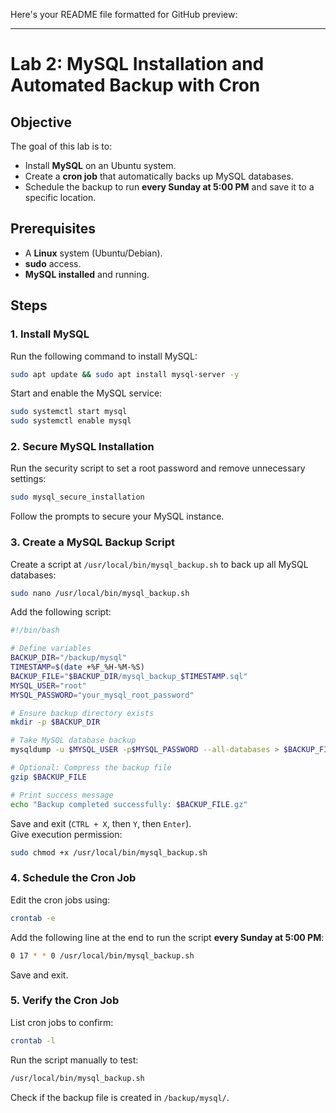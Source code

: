 Here's your README file formatted for GitHub preview:  

---

# Lab 2: MySQL Installation and Automated Backup with Cron  

## Objective  
The goal of this lab is to:  
- Install **MySQL** on an Ubuntu system.  
- Create a **cron job** that automatically backs up MySQL databases.  
- Schedule the backup to run **every Sunday at 5:00 PM** and save it to a specific location.  

## Prerequisites  
- A **Linux** system (Ubuntu/Debian).  
- **sudo** access.  
- **MySQL installed** and running.  

## Steps  

### 1. Install MySQL  
Run the following command to install MySQL:  
```bash
sudo apt update && sudo apt install mysql-server -y
```
Start and enable the MySQL service:  
```bash
sudo systemctl start mysql
sudo systemctl enable mysql
```

### 2. Secure MySQL Installation  
Run the security script to set a root password and remove unnecessary settings:  
```bash
sudo mysql_secure_installation
```
Follow the prompts to secure your MySQL instance.  

### 3. Create a MySQL Backup Script  
Create a script at `/usr/local/bin/mysql_backup.sh` to back up all MySQL databases:  
```bash
sudo nano /usr/local/bin/mysql_backup.sh
```
Add the following script:  
```bash
#!/bin/bash

# Define variables
BACKUP_DIR="/backup/mysql"
TIMESTAMP=$(date +%F_%H-%M-%S)
BACKUP_FILE="$BACKUP_DIR/mysql_backup_$TIMESTAMP.sql"
MYSQL_USER="root"
MYSQL_PASSWORD="your_mysql_root_password"

# Ensure backup directory exists
mkdir -p $BACKUP_DIR

# Take MySQL database backup
mysqldump -u $MYSQL_USER -p$MYSQL_PASSWORD --all-databases > $BACKUP_FILE

# Optional: Compress the backup file
gzip $BACKUP_FILE

# Print success message
echo "Backup completed successfully: $BACKUP_FILE.gz"
```
Save and exit (`CTRL + X`, then `Y`, then `Enter`).  
Give execution permission:  
```bash
sudo chmod +x /usr/local/bin/mysql_backup.sh
```

### 4. Schedule the Cron Job  
Edit the cron jobs using:  
```bash
crontab -e
```
Add the following line at the end to run the script **every Sunday at 5:00 PM**:  
```bash
0 17 * * 0 /usr/local/bin/mysql_backup.sh
```
Save and exit.  

### 5. Verify the Cron Job  
List cron jobs to confirm:  
```bash
crontab -l
```
Run the script manually to test:  
```bash
/usr/local/bin/mysql_backup.sh
```
Check if the backup file is created in `/backup/mysql/`.  
